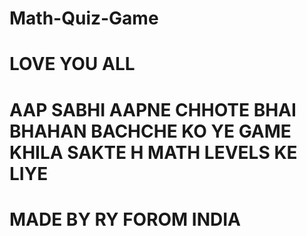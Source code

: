 # Math-Quiz-Game
# LOVE YOU ALL 
# AAP SABHI AAPNE CHHOTE BHAI BHAHAN BACHCHE KO YE GAME KHILA SAKTE H MATH LEVELS KE LIYE 
# MADE BY RY FOROM INDIA 
